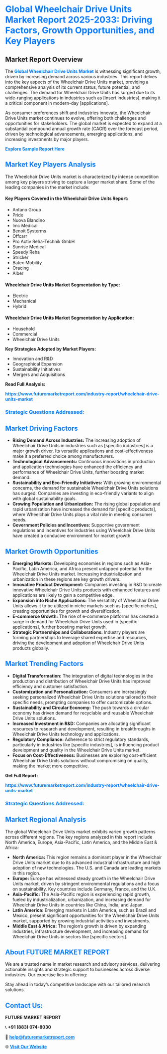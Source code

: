 <h1 style="color: #007BFF;">Global Wheelchair Drive Units Market Report 2025-2033: Driving Factors, Growth Opportunities, and Key Players</h1>

<section id="overview">
<h2>Market Report Overview</h2>
<p>The <a href="https://www.futuremarketreport.com/industry-report/wheelchair-drive-units-market" style="color: #007BFF; text-decoration: none;"><strong>Global Wheelchair Drive Units Market</strong></a> is witnessing significant growth, driven by increasing demand across various industries. This report delves into the key aspects of the Wheelchair Drive Units market, providing a comprehensive analysis of its current status, future potential, and challenges. The demand for Wheelchair Drive Units has surged due to its wide-ranging applications in industries such as [insert industries], making it a critical component in modern-day [applications].</p>
<p>As consumer preferences shift and industries innovate, the Wheelchair Drive Units market continues to evolve, offering both challenges and opportunities for stakeholders. The global market is expected to expand at a substantial compound annual growth rate (CAGR) over the forecast period, driven by technological advancements, emerging applications, and increasing investments by major players.</p>
</section>

<section id="overview">
<p><a href="https://www.futuremarketreport.com/request-sample/reportId=124331" style="color: #007BFF; text-decoration: none;"><strong>Explore Sample Report Here</strong></a></p>
</section>

<section id="key-players">
<h2 style="color: #007BFF;">Market Key Players Analysis</h2>
<p>The Wheelchair Drive Units market is characterized by intense competition among key players striving to capture a larger market share. Some of the leading companies in the market include:</p>
<h4>Key Players Covered in the Wheelchair Drive Units Report:</h4>
<ul><li>Antano Group</li><li>Pride</li><li>Nuova Blandino</li><li>Imc Medical</li><li>Benoit Systerms</li><li>Offcarr</li><li>Pro Activ Reha-Technik GmbH</li><li>Sunrise Medical</li><li>Speedy Reha</li><li>Stricker</li><li>Batec Mobility</li><li>Oracing</li><li>Alber</li></ul>
<h4>Wheelchair Drive Units Market Segmentation by Type:</h4>
<ul><li>Electric</li><li>Mechanical</li><li>Hybrid</li></ul>

<h4>Wheelchair Drive Units Market Segmentation by Application:</h4>
<ul><li>Household</li><li>Commercial</li><li>Wheelchair Drive Units</li></ul>
<p><strong>Key Strategies Adopted by Market Players:</strong></p>
<ul>
<li>Innovation and R&D</li>
<li>Geographical Expansion</li>
<li>Sustainability Initiatives</li>
<li>Mergers and Acquisitions</li>
</ul>
</section>

<section>
<p><strong>Read Full Analysis: </strong></p><a href="https://www.futuremarketreport.com/industry-report/wheelchair-drive-units-market" style="color: #007BFF; text-decoration: none;"><strong>https://www.futuremarketreport.com/industry-report/wheelchair-drive-units-market</strong></a>
<h3 style="color: #007BFF;">Strategic Questions Addressed:</h3>
</section>

<section id="driving-factors">
<h2 style="color: #007BFF;">Market Driving Factors</h2>
<ul>
<li><strong>Rising Demand Across Industries:</strong> The increasing adoption of Wheelchair Drive Units in industries such as [specific industries] is a major growth driver. Its versatile applications and cost-effectiveness make it a preferred choice among manufacturers.</li>
<li><strong>Technological Advancements:</strong> Continuous innovations in production and application technologies have enhanced the efficiency and performance of Wheelchair Drive Units, further boosting market demand.</li>
<li><strong>Sustainability and Eco-Friendly Initiatives:</strong> With growing environmental concerns, the demand for sustainable Wheelchair Drive Units solutions has surged. Companies are investing in eco-friendly variants to align with global sustainability goals.</li>
<li><strong>Growing Population and Urbanization:</strong> The rising global population and rapid urbanization have increased the demand for [specific products], where Wheelchair Drive Units plays a vital role in meeting consumer needs.</li>
<li><strong>Government Policies and Incentives:</strong> Supportive government regulations and incentives for industries using Wheelchair Drive Units have created a conducive environment for market growth.</li>
</ul>
</section>

<section id="growth-opportunities">
<h2 style="color: #007BFF;">Market Growth Opportunities</h2>
<ul>
<li><strong>Emerging Markets:</strong> Developing economies in regions such as Asia-Pacific, Latin America, and Africa present untapped potential for the Wheelchair Drive Units market. Increasing industrialization and urbanization in these regions are key growth drivers.</li>
<li><strong>Innovative Product Development:</strong> Companies investing in R&D to create innovative Wheelchair Drive Units products with enhanced features and applications are likely to gain a competitive edge.</li>
<li><strong>Expansion into Niche Applications:</strong> The versatility of Wheelchair Drive Units allows it to be utilized in niche markets such as [specific niches], creating opportunities for growth and diversification.</li>
<li><strong>E-commerce Growth:</strong> The rise of e-commerce platforms has created a surge in demand for Wheelchair Drive Units used in [specific applications], further boosting market growth.</li>
<li><strong>Strategic Partnerships and Collaborations:</strong> Industry players are forming partnerships to leverage shared expertise and resources, driving the development and adoption of Wheelchair Drive Units products globally.</li>
</ul>
</section>

<section id="trending-factors">
<h2 style="color: #007BFF;">Market Trending Factors</h2>
<ul>
<li><strong>Digital Transformation:</strong> The integration of digital technologies in the production and distribution of Wheelchair Drive Units has improved efficiency and customer satisfaction.</li>
<li><strong>Customization and Personalization:</strong> Consumers are increasingly seeking personalized Wheelchair Drive Units solutions tailored to their specific needs, prompting companies to offer customizable options.</li>
<li><strong>Sustainability and Circular Economy:</strong> The push towards a circular economy has driven demand for recyclable and reusable Wheelchair Drive Units solutions.</li>
<li><strong>Increased Investment in R&D:</strong> Companies are allocating significant resources to research and development, resulting in breakthroughs in Wheelchair Drive Units technology and applications.</li>
<li><strong>Regulatory Compliance:</strong> Adherence to strict regulatory standards, particularly in industries like [specific industries], is influencing product development and quality in the Wheelchair Drive Units market.</li>
<li><strong>Focus on Cost-Effectiveness:</strong> Businesses are exploring cost-efficient Wheelchair Drive Units solutions without compromising on quality, making the market more competitive.</li>
</ul>
</section>

<section>
<p><strong>Get Full Report: </strong></p><a href="https://www.futuremarketreport.com/industry-report/wheelchair-drive-units-market" style="color: #007BFF; text-decoration: none;"><strong>https://www.futuremarketreport.com/industry-report/wheelchair-drive-units-market</strong></a>
<h3 style="color: #007BFF;">Strategic Questions Addressed:</h3>
</section>


<section id="regional-analysis">
<h2 style="color: #007BFF;">Market Regional Analysis</h2>
<p>The global Wheelchair Drive Units market exhibits varied growth patterns across different regions. The key regions analyzed in this report include North America, Europe, Asia-Pacific, Latin America, and the Middle East & Africa:</p>
<ul>
<li><strong>North America:</strong> This region remains a dominant player in the Wheelchair Drive Units market due to its advanced industrial infrastructure and high adoption of new technologies. The U.S. and Canada are leading markets in this region.</li>
<li><strong>Europe:</strong> Europe has witnessed steady growth in the Wheelchair Drive Units market, driven by stringent environmental regulations and a focus on sustainability. Key countries include Germany, France, and the U.K.</li>
<li><strong>Asia-Pacific:</strong> The Asia-Pacific region is experiencing rapid growth, fueled by industrialization, urbanization, and increasing demand for Wheelchair Drive Units in countries like China, India, and Japan.</li>
<li><strong>Latin America:</strong> Emerging markets in Latin America, such as Brazil and Mexico, present significant opportunities for the Wheelchair Drive Units market, supported by growing industrial activities and investments.</li>
<li><strong>Middle East & Africa:</strong> The region’s growth is driven by expanding industries, infrastructure development, and increasing demand for Wheelchair Drive Units in sectors like [specific sectors].</li>
</ul>
</section>

<footer>
<h2 style="color: #007BFF;">About FUTURE MARKET REPORT</h2>
<p>We are a trusted name in market research and advisory services, delivering actionable insights and strategic support to businesses across diverse industries. Our expertise lies in offering:</p>

<p>Stay ahead in today’s competitive landscape with our tailored research solutions.</p>

<h2 style="color: #007BFF;">Contact Us:</h2>
<p><strong>FUTURE MARKET REPORT</strong></p>
<p>📞 <strong>+91 (883) 074-8030</strong></p>
<p>📧 <strong><a href="mailto:help@futuremarketreport.com" style="color: #007BFF;">help@futuremarketreport.com</a></strong></p>
<p>🌐 <strong><a href="https://www.futuremarketreport.com/" style="color: #007BFF;">Visit Our Website</a></strong></p>
</footer>